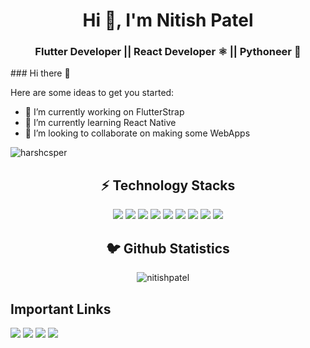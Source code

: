 
<h1 align="center">Hi 👋, I'm Nitish Patel</h1>
<h3 align="center">Flutter Developer || React Developer ⚛️ || Pythoneer 🐍</h3>
### Hi there 👋

Here are some ideas to get you started:

- 🔭 I’m currently working on FlutterStrap
- 🌱 I’m currently learning React Native
- 👯 I’m looking to collaborate on making some WebApps
<p align="left"> <img src="https://komarev.com/ghpvc/?username=nitishpatel" alt="harshcsper" /> </p>

<h2 align="center">⚡️ Technology Stacks</h2>
<p align="center">
   <img src="https://img.icons8.com/color/96/000000/python.png"/>
   <img src="https://img.icons8.com/officel/96/000000/react.png"/> 
   <img src="https://img.icons8.com/cute-clipart/96/000000/react-native.png"/>
   <img src="https://img.icons8.com/color/96/000000/dart.png"/>
<img src="https://img.icons8.com/ios-filled/100/000000/django.png"/>
<img src="https://img.icons8.com/color/96/000000/javascript.png"/>
   <img src="https://img.icons8.com/color/96/000000/firebase.png"/>
   <img src="https://img.icons8.com/color/96/000000/flutter.png"/>
  <img src="https://img.icons8.com/color/96/000000/html-5.png"/>
</p>

<h2 align="center">🐦 Github Statistics </h2>
<p align="center">
<img src="https://github-readme-stats.vercel.app/api?username=nitishpatel&layout=compact&hide=html&theme=jolly" alt="nitishpatel" />&nbsp;&nbsp;&nbsp;&nbsp;
</p>


## Important Links

[<img src="https://img.icons8.com/color/48/000000/domain--v1.png"/>](https://nitishpatel.live)
[<img src="https://img.icons8.com/color/48/000000/instagram-new--v2.png"/>](https://www.instagram.com/_nitishpatel_/)
[<img src="https://img.icons8.com/color/48/000000/linkedin.png"/>](www.linkedin.com/in/nitishp25)
[<img src="https://img.icons8.com/color/48/000000/medium-monogram.png"/>](https://medium.com/@patelnitish)


